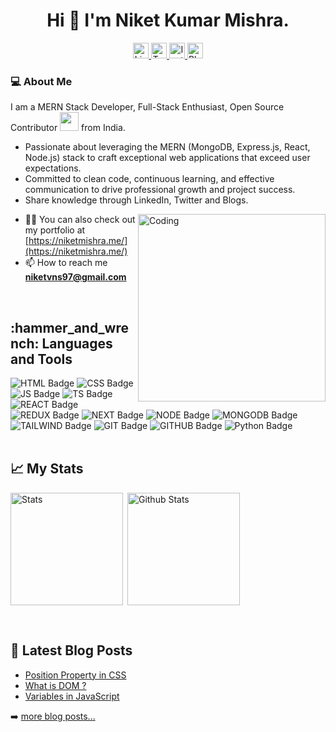 <div id="header" align="center">
  <h1> Hi 👋 I'm Niket Kumar Mishra.</h1>
  <div id="badges">
    <a href="https://www.linkedin.com/in/niket-kumar-mishra-37ab5a215/">
      <img src="https://img.shields.io/badge/LinkedIn-blue?style=for-the-badge&logo=linkedin&logoColor=white" alt="LinkedIn Badge" height="25"/>
    </a>
    <a href="https://twitter.com/Niketmishravns">
      <img src="https://img.shields.io/badge/Twitter-blue?style=for-the-badge&logo=twitter&logoColor=white" alt="Twitter Badge" height=25/>
    </a>
   <a href="https://www.instagram.com/mishrank_mkp25675/">
      <img src="https://img.shields.io/badge/Instagram-E4405F?style=for-the-badge&logo=instagram&logoColor=white" alt="Instagram Badge" height=25/>
    </a>
   <a href="https://niket-points.hashnode.dev/">
      <img src="https://img.shields.io/badge/Hashnode-2962FF?style=for-the-badge&logo=hashnode&logoColor=white" alt="Blog Badge" height=25/>
    </a>
  </div>
</div>

### 💻 About Me
I am a MERN Stack Developer, Full-Stack Enthusiast, Open Source Contributor <img src="https://media.giphy.com/media/WUlplcMpOCEmTGBtBW/giphy.gif" width="30"> from India.
- Passionate about leveraging the MERN (MongoDB, Express.js, React, Node.js) stack to craft exceptional web applications that exceed user expectations.
- Committed to clean code, continuous learning, and effective communication to drive professional growth and project success.
- Share knowledge through LinkedIn, Twitter and Blogs.


<img align="right" alt="Coding" width="300" src="https://user-images.githubusercontent.com/74038190/229223263-cf2e4b07-2615-4f87-9c38-e37600f8381a.gif">


- 👨‍💻 You can also check out my portfolio at [https://niketmishra.me/](https://niketmishra.me/)
- 📫 How to reach me **niketvns97@gmail.com**

<br/>

<h2>:hammer_and_wrench: Languages and Tools</h2>
<div id="header">
  <div id="badges">
   <img src="https://img.shields.io/badge/HTML5-E34F26?style=for-the-badge&logo=html5&logoColor=white" alt="HTML Badge"/>
   <img src="https://img.shields.io/badge/CSS3-1572B6?style=for-the-badge&logo=css3&logoColor=white" alt="CSS Badge"/>
   <img src="https://img.shields.io/badge/JavaScript-F7DF1E?style=for-the-badge&logo=javascript&logoColor=black" alt="JS Badge"/>
   <img src="https://img.shields.io/badge/TypeScript-007ACC?style=for-the-badge&logo=typescript&logoColor=white" alt="TS Badge"/>
   <img src="https://img.shields.io/badge/-ReactJs-61DAFB?logo=react&logoColor=white&style=for-the-badge" alt="REACT Badge"/>
   <img src="https://img.shields.io/badge/Redux-593D88?style=for-the-badge&logo=redux&logoColor=white" alt="REDUX Badge"/>
   <img src="https://img.shields.io/badge/next.js-000000?style=for-the-badge&logo=nextdotjs&logoColor=white" alt="NEXT Badge"/>
   <img src="https://img.shields.io/badge/Node.js-43853D?style=for-the-badge&logo=node.js&logoColor=white" alt="NODE Badge"/>
   <img src="https://img.shields.io/badge/MongoDB-4EA94B?style=for-the-badge&logo=mongodb&logoColor=white" alt="MONGODB Badge"/>
   <img src="https://img.shields.io/badge/Tailwind_CSS-38B2AC?style=for-the-badge&logo=tailwind-css&logoColor=white" alt="TAILWIND Badge"/>
   <img src="https://img.shields.io/badge/GIT-E44C30?style=for-the-badge&logo=git&logoColor=white" alt="GIT Badge"/>
   <img src="https://img.shields.io/badge/GitHub-100000?style=for-the-badge&logo=github&logoColor=white" alt="GITHUB Badge"/>
   <img src="https://img.shields.io/badge/Python-3776AB?style=for-the-badge&logo=python&logoColor=white" alt="Python Badge"/>
  </div>
</div>

<br/>

<h2>📈 My Stats</h2>

<p><img align="left" src="https://github-readme-stats.vercel.app/api/top-langs?username=niketvns&show_icons=true&locale=en&layout=compact&theme=prussian" alt="Stats" height="180" /></p>
<p>&nbsp;<img align="center" src="https://github-readme-stats.vercel.app/api?username=niketvns&show_icons=true&locale=en&theme=prussian" alt="Github Stats" height="180" /></p>

<br/>

<h2>📕 Latest Blog Posts</h2>

<!-- BLOG-POST-LIST:START -->
- [Position Property in CSS](https://niket-points.hashnode.dev/position-property-in-css)
- [What is DOM ?](https://niket-points.hashnode.dev/what-is-dom)
- [Variables in JavaScript](https://niket-points.hashnode.dev/variables-in-javascript)
<!-- BLOG-POST-LIST:END -->

➡️ [more blog posts...](https://niket-points.hashnode.dev/)
<br/>


